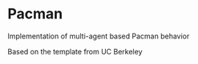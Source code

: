 Pacman
======

Implementation of multi-agent based Pacman behavior

Based on the template from UC Berkeley
